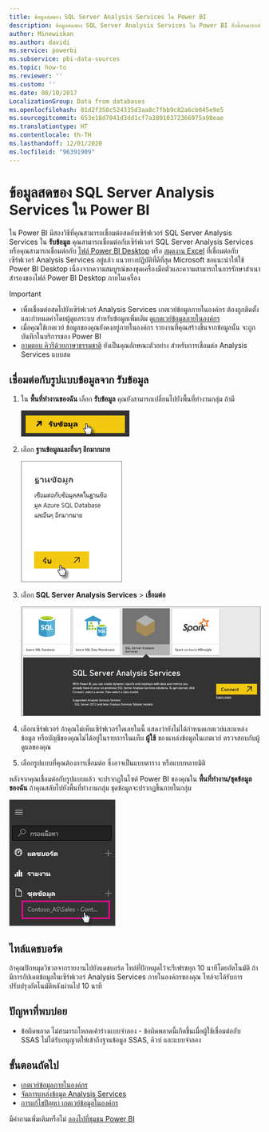 ```yaml
---
title: ข้อมูลสดของ SQL Server Analysis Services ใน Power BI
description: ข้อมูลสดของ SQL Server Analysis Services ใน Power BI สิ่งนี้สามารถทำได้ผ่านแหล่งข้อมูล ที่ถูกกำหนดค่าสำหรับเกตเวย์เอ็นเตอร์ไพรส์
author: Minewiskan
ms.author: davidi
ms.service: powerbi
ms.subservice: pbi-data-sources
ms.topic: how-to
ms.reviewer: ''
ms.custom: ''
ms.date: 08/10/2017
LocalizationGroup: Data from databases
ms.openlocfilehash: 81d2f350c524335d3aa8c7fbb9c82a6cb045e9e5
ms.sourcegitcommit: 653e18d7041d3dd1cf7a38010372366975a98eae
ms.translationtype: HT
ms.contentlocale: th-TH
ms.lasthandoff: 12/01/2020
ms.locfileid: "96391909"
---
```

# <a name="sql-server-analysis-services-live-data-in-power-bi"></a>ข้อมูลสดของ SQL Server Analysis Services ใน Power BI

ใน Power BI มีสองวิธีที่คุณสามารถเชื่อมต่อสดกับเซิร์ฟเวอร์ SQL Server Analysis Services ใน **รับข้อมูล** คุณสามารถเชื่อมต่อกับเซิร์ฟเวอร์ SQL Server Analysis Services หรือคุณสามารถเชื่อมต่อกับ [ไฟล์ Power BI Desktop](service-desktop-files.md) หรือ [สมุดงาน Excel](service-excel-workbook-files.md) ที่เชื่อมต่อกับเซิร์ฟเวอร์ Analysis Services อยู่แล้ว แนวทางปฏิบัติที่ดีที่สุด Microsoft ขอแนะนำให้ใช้ Power BI Desktop เนื่องจากความสมบูรณ์ของชุดเครื่องมือตัวและความสามารถในการรักษาสำเนาสำรองของไฟล์ Power BI Desktop ภายในเครื่อง

>[!IMPORTANT]
> * เพื่อเชื่อมต่อสดไปยังเซิร์ฟเวอร์ Analysis Services เกตเวย์ข้อมูลภายในองค์กร ต้องถูกติดตั้งและกำหนดค่าโดยผู้ดูแลระบบ สำหรับข้อมูลเพิ่มเติม ดู[เกตเวย์ข้อมูลภายในองค์กร](service-gateway-onprem.md)
> * เมื่อคุณใช้เกตเวย์ ข้อมูลของคุณยังคงอยู่ภายในองค์กร  รายงานที่คุณสร้างขึ้นจากข้อมูลนั้น จะถูกบันทึกในบริการของ Power BI 
> * [ถามตอบ คิวรีด้วยภาษาธรรมชาติ](../create-reports/service-q-and-a-direct-query.md) ยังเป็นคุณลักษณะตัวอย่าง สำหรับการเชื่อมต่อ Analysis Services แบบสด

## <a name="to-connect-to-a-model-from-get-data"></a>เชื่อมต่อกับรูปแบบข้อมูลจาก รับข้อมูล

1. ใน **พื้นที่ทำงานของฉัน** เลือก **รับข้อมูล** คุณยังสามารถเปลี่ยนไปยังพื้นที่ทำงานกลุ่ม ถ้ามี

   ![เชื่อมต่อเพื่อรับปุ่มข้อมูล](media/sql-server-analysis-services-tabular-data/connecttoas_getdatabutton.png)

2. เลือก **ฐานข้อมูลและอื่นๆ อีกมากมาย**

   ![เชื่อมต่อเพื่อรับข้อมูล 1](media/sql-server-analysis-services-tabular-data/connecttoas_getdata_1.png)

3. เลือก **SQL Server Analysis Services** > **เชื่อมต่อ**

   ![เชื่อมต่อเพื่อรับข้อมูล 2](media/sql-server-analysis-services-tabular-data/connecttoas_getdata_2.png)

4. เลือกเซิร์ฟเวอร์ ถ้าคุณไม่เห็นเซิร์ฟเวอร์ใดเลยในนี้ แสดงว่ายังไม่ได้กำหนดเกตเวย์และแหล่งข้อมูล หรือบัญชีของคุณไม่ได้อยู่ในรายการในแท็บ **ผู้ใช้** ของแหล่งข้อมูลในเกตเวย์ ตรวจสอบกับผู้ดูแลของคุณ

5. เลือกรูปแบบที่คุณต้องการเชื่อมต่อ ซึ่งอาจเป็นแบบตาราง หรือแบบหลายมิติ

หลังจากคุณเชื่อมต่อกับรูปแบบแล้ว จะปรากฏในไซต์ Power BI ของคุณใน **พื้นที่ทำงาน/ชุดข้อมูลของฉัน** ถ้าคุณสลับไปยังพื้นที่ทำงานกลุ่ม ชุดข้อมูลจะปรากฏขึ้นภายในกลุ่ม

![เชื่อมต่อกับชุดข้อมูล](media/sql-server-analysis-services-tabular-data/connecttoas_dataset_5.png)

## <a name="dashboard-tiles"></a>ไทล์แดชบอร์ด

ถ้าคุณปักหมุดวิชวลจากรายงานไปยังแดชบอร์ด ไทล์ที่ปักหมุดไว้จะรีเฟรชทุก 10 นาทีโดยอัตโนมัติ ถ้ามีการอัปเดตข้อมูลในเซิร์ฟเวอร์ Analysis Services ภายในองค์กรของคุณ ไทล์จะได้รับการปรับปรุงอัตโนมัติหลังผ่านไป 10 นาที

## <a name="common-issues"></a>ปัญหาที่พบบ่อย

* ข้อผิดพลาด ไม่สามารถโหลดเค้าร่างแบบจำลอง - ข้อผิดพลาดนี้เกิดขึ้นเมื่อผู้ใช้เชื่อมต่อกับ SSAS ไม่ได้รับอนุญาตให้เข้าถึงฐานข้อมูล SSAS, คิวบ์ และแบบจำลอง

## <a name="next-steps"></a>ขั้นตอนถัดไป

* [เกตเวย์ข้อมูลภายในองค์กร](service-gateway-onprem.md)  
* [จัดการแหล่งข้อมูล Analysis Services](service-gateway-enterprise-manage-ssas.md)  
* [การแก้ไขปัญหา เกตเวย์ข้อมูลในองค์กร](service-gateway-onprem-tshoot.md)  

มีคำถามเพิ่มเติมหรือไม่ [ลองไปที่ชุมชน Power BI](https://community.powerbi.com/)
